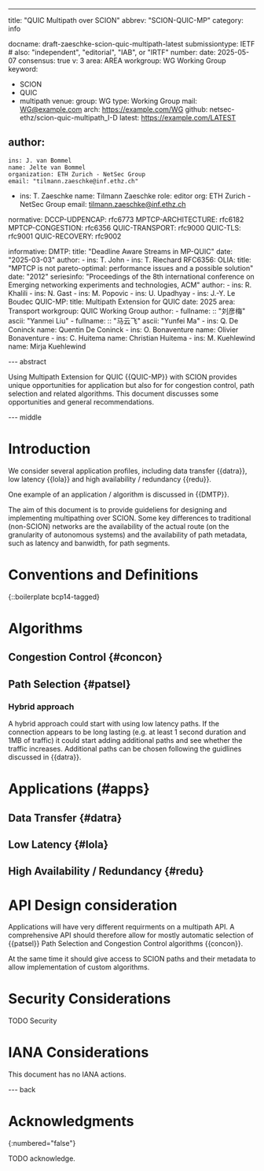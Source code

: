---
title: "QUIC Multipath over SCION"
abbrev: "SCION-QUIC-MP"
category: info

docname: draft-zaeschke-scion-quic-multipath-latest
submissiontype: IETF  # also: "independent", "editorial", "IAB", or "IRTF"
number:
date: 2025-05-07
consensus: true
v: 3
area: AREA
workgroup: WG Working Group
keyword:
 - SCION
 - QUIC
 - multipath
venue:
  group: WG
  type: Working Group
  mail: WG@example.com
  arch: https://example.com/WG
  github: netsec-ethz/scion-quic-multipath_I-D
  latest: https://example.com/LATEST

author:
 -
    ins: J. van Bommel
    name: Jelte van Bommel
    organization: ETH Zurich - NetSec Group
    email: "tilmann.zaeschke@inf.ethz.ch"
 -
    ins: T. Zaeschke
    name: Tilmann Zaeschke
    role: editor
    org: ETH Zurich - NetSec Group
    email: tilmann.zaeschke@inf.ethz.ch

normative:
  DCCP-UDPENCAP: rfc6773
  MPTCP-ARCHITECTURE: rfc6182
  MPTCP-CONGESTION: rfc6356
  QUIC-TRANSPORT: rfc9000
  QUIC-TLS: rfc9001
  QUIC-RECOVERY: rfc9002

informative:
  DMTP:
    title: "Deadline Aware Streams in MP-QUIC"
    date: "2025-03-03"
    author:
    -
      ins: T. John
    -
      ins: T. Riechard
  RFC6356:
  OLIA:
    title: "MPTCP is not pareto-optimal: performance issues and
a possible solution"
    date: "2012"
    seriesinfo: "Proceedings of the 8th international conference on
Emerging networking experiments and technologies, ACM"
    author:
    -
      ins: R. Khalili
    -
      ins: N. Gast
    -
      ins: M. Popovic
    -
      ins: U. Upadhyay
    -
      ins: J.-Y. Le Boudec
  QUIC-MP:
    title: Multipath Extension for QUIC
    date: 2025
    area: Transport
    workgroup: QUIC Working Group
    author:
    -
      fullname:
          :: "刘彦梅"
          ascii: "Yanmei Liu"
    -
       fullname:
         :: "马云飞"
         ascii: "Yunfei Ma"
    -
       ins: Q. De Coninck
       name: Quentin De Coninck
    -
       ins: O. Bonaventure
       name: Olivier Bonaventure
    -
       ins: C. Huitema
       name: Christian Huitema
    -
       ins: M. Kuehlewind
       name: Mirja Kuehlewind


--- abstract

Using Multipath Extension for QUIC {{QUIC-MP}} with SCION provides unique
opportunities for application but also for for congestion control, path
selection and related algorithms.
This document discusses some opportunities and general recommendations.

--- middle

# Introduction

We consider several application profiles, including data transfer {{datra}},
low latency {{lola}} and high availability / redundancy {{redu}}.

One example of an application / algorithm is discussed in {{DMTP}}.

The aim of this document is to provide guideliens for designing and
implementing multipathing over SCION. Some key differences to traditional
(non-SCION) networks are the availability of the actual route (on the
granularity of autonomous systems) and the availability of path metadata,
such as latency and banwidth, for path segments.


# Conventions and Definitions

{::boilerplate bcp14-tagged}


# Algorithms

## Congestion Control {#concon}

## Path Selection {#patsel}

### Hybrid approach
A hybrid approach could start with using low latency paths. If the
connection appears to be long lasting (e.g. at least 1 second duration
and 1MB of traffic) it could start adding additional paths and see whether
the traffic increases. Additional paths can be chosen following the
guidlines discussed in {{datra}}.



# Applications (#apps}

## Data Transfer {#datra}

## Low Latency {#lola}

## High Availability / Redundancy {#redu}

# API Design consideration

Applications will have very different requirments on a multipath API.
A comprehensive API should therefore allow for mostly automatic selection
of {{patsel}} Path Selection and Congestion Control algorithms {{concon}}.

At the same time it should give access to SCION paths and their metadata
to allow implementation of custom algorithms.



# Security Considerations

TODO Security


# IANA Considerations

This document has no IANA actions.


--- back

# Acknowledgments
{:numbered="false"}

TODO acknowledge.
